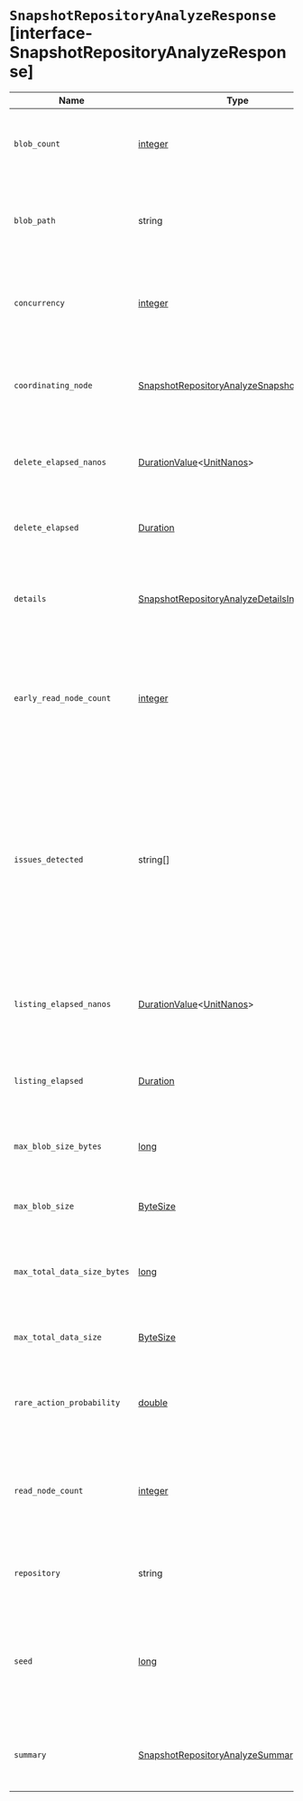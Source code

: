 # `SnapshotRepositoryAnalyzeResponse` [interface-SnapshotRepositoryAnalyzeResponse]

| Name | Type | Description |
| - | - | - |
| `blob_count` | [integer](./integer.md) | The number of blobs written to the repository during the test. |
| `blob_path` | string | The path in the repository under which all the blobs were written during the test. |
| `concurrency` | [integer](./integer.md) | The number of write operations performed concurrently during the test. |
| `coordinating_node` | [SnapshotRepositoryAnalyzeSnapshotNodeInfo](./SnapshotRepositoryAnalyzeSnapshotNodeInfo.md) | The node that coordinated the analysis and performed the final cleanup. |
| `delete_elapsed_nanos` | [DurationValue](./DurationValue.md)<[UnitNanos](./UnitNanos.md)> | The time it took to delete all the blobs in the container, in nanoseconds. |
| `delete_elapsed` | [Duration](./Duration.md) | The time it took to delete all the blobs in the container. |
| `details` | [SnapshotRepositoryAnalyzeDetailsInfo](./SnapshotRepositoryAnalyzeDetailsInfo.md) | A description of every read and write operation performed during the test. |
| `early_read_node_count` | [integer](./integer.md) | The limit on the number of nodes on which early read operations were performed after writing each blob. |
| `issues_detected` | string[] | A list of correctness issues detected, which is empty if the API succeeded. It is included to emphasize that a successful response does not guarantee correct behaviour in future. |
| `listing_elapsed_nanos` | [DurationValue](./DurationValue.md)<[UnitNanos](./UnitNanos.md)> | The time it took to retrieve a list of all the blobs in the container, in nanoseconds. |
| `listing_elapsed` | [Duration](./Duration.md) | The time it took to retrieve a list of all the blobs in the container. |
| `max_blob_size_bytes` | [long](./long.md) | The limit, in bytes, on the size of a blob written during the test. |
| `max_blob_size` | [ByteSize](./ByteSize.md) | The limit on the size of a blob written during the test. |
| `max_total_data_size_bytes` | [long](./long.md) | The limit, in bytes, on the total size of all blob written during the test. |
| `max_total_data_size` | [ByteSize](./ByteSize.md) | The limit on the total size of all blob written during the test. |
| `rare_action_probability` | [double](./double.md) | The probability of performing rare actions during the test. |
| `read_node_count` | [integer](./integer.md) | The limit on the number of nodes on which read operations were performed after writing each blob. |
| `repository` | string | The name of the repository that was the subject of the analysis. |
| `seed` | [long](./long.md) | The seed for the pseudo-random number generator used to generate the operations used during the test. |
| `summary` | [SnapshotRepositoryAnalyzeSummaryInfo](./SnapshotRepositoryAnalyzeSummaryInfo.md) | A collection of statistics that summarize the results of the test. |
